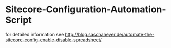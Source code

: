 # Sitecore-Configuration-Automation-Script

for detailed information see http://blog.saschaheyer.de/automate-the-sitecore-config-enable-disable-spreadsheet/
